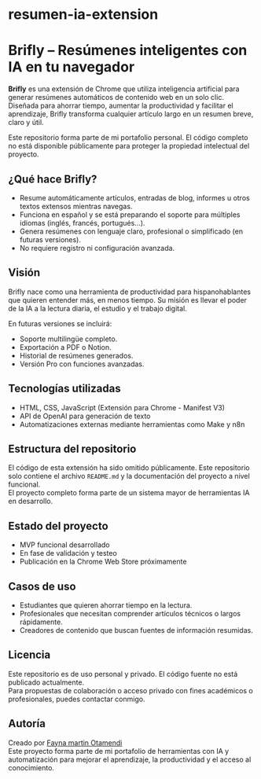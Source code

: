 # resumen-ia-extension
# Brifly – Resúmenes inteligentes con IA en tu navegador

**Brifly** es una extensión de Chrome que utiliza inteligencia artificial para generar resúmenes automáticos de contenido web en un solo clic. Diseñada para ahorrar tiempo, aumentar la productividad y facilitar el aprendizaje, Brifly transforma cualquier artículo largo en un resumen breve, claro y útil.

Este repositorio forma parte de mi portafolio personal. El código completo no está disponible públicamente para proteger la propiedad intelectual del proyecto.

## ¿Qué hace Brifly?

- Resume automáticamente artículos, entradas de blog, informes u otros textos extensos mientras navegas.
- Funciona en español y se está preparando el soporte para múltiples idiomas (inglés, francés, portugués...).
- Genera resúmenes con lenguaje claro, profesional o simplificado (en futuras versiones).
- No requiere registro ni configuración avanzada.

## Visión

Brifly nace como una herramienta de productividad para hispanohablantes que quieren entender más, en menos tiempo. Su misión es llevar el poder de la IA a la lectura diaria, el estudio y el trabajo digital.

En futuras versiones se incluirá:
- Soporte multilingüe completo.
- Exportación a PDF o Notion.
- Historial de resúmenes generados.
- Versión Pro con funciones avanzadas.

## Tecnologías utilizadas

- HTML, CSS, JavaScript (Extensión para Chrome - Manifest V3)
- API de OpenAI para generación de texto
- Automatizaciones externas mediante herramientas como Make y n8n

## Estructura del repositorio

El código de esta extensión ha sido omitido públicamente. Este repositorio solo contiene el archivo `README.md` y la documentación del proyecto a nivel funcional.  
El proyecto completo forma parte de un sistema mayor de herramientas IA en desarrollo.

## Estado del proyecto

- MVP funcional desarrollado
- En fase de validación y testeo
- Publicación en la Chrome Web Store próximamente

## Casos de uso

- Estudiantes que quieren ahorrar tiempo en la lectura.
- Profesionales que necesitan comprender artículos técnicos o largos rápidamente.
- Creadores de contenido que buscan fuentes de información resumidas.

## Licencia

Este repositorio es de uso personal y privado. El código fuente no está publicado actualmente.  
Para propuestas de colaboración o acceso privado con fines académicos o profesionales, puedes contactar conmigo.

## Autoría

Creado por [Fayna martin Otamendi](https://github.com/Fayna-Martin-Otamendi)  
Este proyecto forma parte de mi portafolio de herramientas con IA y automatización para mejorar el aprendizaje, la productividad y el acceso al conocimiento.
